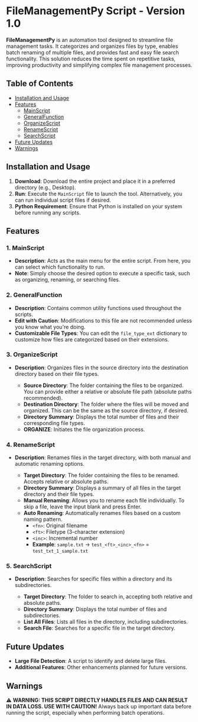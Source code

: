 # FileManagementPy Script - Version 1.0

**FileManagementPy** is an automation tool designed to streamline file management tasks. It categorizes and organizes files by type, enables batch renaming of multiple files, and provides fast and easy file search functionality. This solution reduces the time spent on repetitive tasks, improving productivity and simplifying complex file management processes.

## Table of Contents
- [Installation and Usage](#installation-and-usage)
- [Features](#features)
  - [MainScript](#1-mainscript)
  - [GeneralFunction](#2-generalfunction)
  - [OrganizeScript](#3-organizescript)
  - [RenameScript](#4-renamescript)
  - [SearchScript](#5-searchscript)
- [Future Updates](#future-updates)
- [Warnings](#warnings)

## Installation and Usage

1. **Download**: Download the entire project and place it in a preferred directory (e.g., Desktop).
2. **Run**: Execute the `MainScript` file to launch the tool. Alternatively, you can run individual script files if desired.
3. **Python Requirement**: Ensure that Python is installed on your system before running any scripts.

## Features

### 1. MainScript

- **Description**: Acts as the main menu for the entire script. From here, you can select which functionality to run.
- **Note**: Simply choose the desired option to execute a specific task, such as organizing, renaming, or searching files.

### 2. GeneralFunction

- **Description**: Contains common utility functions used throughout the scripts.
- **Edit with Caution**: Modifications to this file are not recommended unless you know what you're doing.
- **Customizable File Types**: You can edit the `file_type_ext` dictionary to customize how files are categorized based on their extensions.

### 3. OrganizeScript

- **Description**: Organizes files in the source directory into the destination directory based on their file types.
  
  - **Source Directory**: The folder containing the files to be organized. You can provide either a relative or absolute file path (absolute paths recommended).
  - **Destination Directory**: The folder where the files will be moved and organized. This can be the same as the source directory, if desired.
  - **Directory Summary**: Displays the total number of files and their corresponding file types.
  - **ORGANIZE**: Initiates the file organization process.

### 4. RenameScript

- **Description**: Renames files in the target directory, with both manual and automatic renaming options.

  - **Target Directory**: The folder containing the files to be renamed. Accepts relative or absolute paths.
  - **Directory Summary**: Displays a summary of all files in the target directory and their file types.
  - **Manual Renaming**: Allows you to rename each file individually. To skip a file, leave the input blank and press Enter.
  - **Auto Renaming**: Automatically renames files based on a custom naming pattern.
    - `<fn>`: Original filename
    - `<ft>`: Filetype (3-character extension)
    - `<inc>`: Incremental number
    - **Example**: `sample.txt` → `test_<ft>_<inc>_<fn>` = `test_txt_1_sample.txt`

### 5. SearchScript

- **Description**: Searches for specific files within a directory and its subdirectories.
  
  - **Target Directory**: The folder to search in, accepting both relative and absolute paths.
  - **Directory Summary**: Displays the total number of files and subdirectories.
  - **List All Files**: Lists all files in the directory, including subdirectories.
  - **Search File**: Searches for a specific file in the target directory.

## Future Updates

- **Large File Detection**: A script to identify and delete large files.
- **Additional Features**: Other enhancements planned for future versions.

## Warnings

⚠️ **WARNING: THIS SCRIPT DIRECTLY HANDLES FILES AND CAN RESULT IN DATA LOSS. USE WITH CAUTION!** Always back up important data before running the script, especially when performing batch operations.
